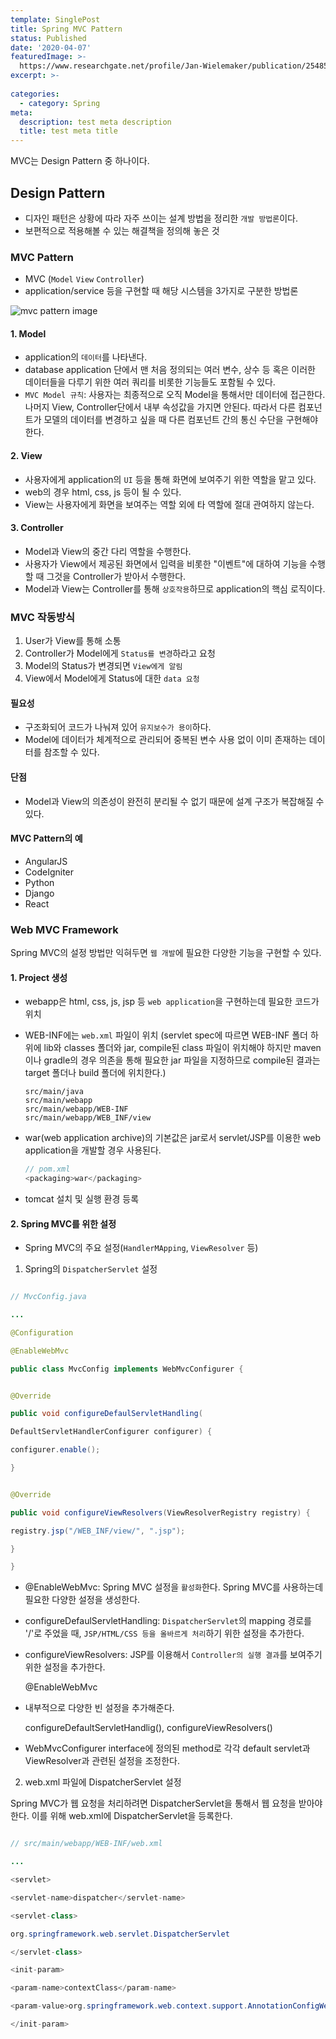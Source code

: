 ```yaml
---
template: SinglePost
title: Spring MVC Pattern
status: Published
date: '2020-04-07'
featuredImage: >-
  https://www.researchgate.net/profile/Jan-Wielemaker/publication/254852917/figure/fig3/AS:669454635630607@1536621831811/Model-View-Controller-MVC-design-pattern-Controllers-modify-UI-aspects-of-a-view.png
excerpt: >-
  
categories:
  - category: Spring
meta:
  description: test meta description
  title: test meta title
---
```



MVC는 Design Pattern 중 하나이다.


## Design Pattern

- 디자인 패턴은 상황에 따라 자주 쓰이는 설계 방법을 정리한 `개발 방법론`이다.
- 보편적으로 적용해볼 수 있는 해결책을 정의해 놓은 것


### MVC Pattern

- MVC (`Model` `View` `Controller`)
- application/service 등을 구현할 때 해당 시스템을 3가지로 구분한 방법론

![mvc pattern image](https://www.researchgate.net/profile/Jan-Wielemaker/publication/254852917/figure/fig3/AS:669454635630607@1536621831811/Model-View-Controller-MVC-design-pattern-Controllers-modify-UI-aspects-of-a-view.png)


#### 1. Model

- application의 `데이터`를 나타낸다.
- database application 단에서 맨 처음 정의되는 여러 변수, 상수 등 혹은 이러한 데이터들을 다루기 위한 여러 쿼리를 비롯한 기능들도 포함될 수 있다.
- `MVC Model 규칙`: 사용자는 최종적으로 오직 Model을 통해서만 데이터에 접근한다. 나머지 View, Controller단에서 내부 속성값을 가지면 안된다. 따라서 다른 컴포넌트가 모델의 데이터를 변경하고 싶을 때 다른 컴포넌트 간의 통신 수단을 구현해야 한다.

#### 2. View

- 사용자에게 application의 `UI` 등을 통해 화면에 보여주기 위한 역할을 맡고 있다.
- web의 경우 html, css, js 등이 될 수 있다.
- View는 사용자에게 화면을 보여주는 역할 외에 타 역할에 절대 관여하지 않는다.

#### 3. Controller

- Model과 View의 중간 다리 역할을 수행한다.
- 사용자가 View에서 제공된 화면에서 입력을 비롯한 "이벤트"에 대하여 기능을 수행할 때 그것을 Controller가 받아서 수행한다.
- Model과 View는 Controller를 통해 `상호작용`하므로 application의 핵심 로직이다.


### MVC 작동방식

1. User가 View를 통해 소통
2. Controller가 Model에게 `Status를 변경`하라고 요청
3. Model의 Status가 변경되면 `View에게 알림`
4. View에서 Model에게 Status에 대한 `data 요청`

#### 필요성
- 구조화되어 코드가 나눠져 있어 `유지보수가 용이`하다.
- Model에 데이터가 체계적으로 관리되어 중복된 변수 사용 없이 이미 존재하는 데이터를 참조할 수 있다.

#### 단점
- Model과 View의 의존성이 완전히 분리될 수 없기 때문에 설계 구조가 복잡해질 수 있다.

#### MVC Pattern의 예
- AngularJS
- CodeIgniter
- Python
- Django
- React


### Web MVC Framework

Spring MVC의 설정 방법만 익혀두면 `웹 개발`에 필요한 다양한 기능을 구현할 수 있다.


#### 1. Project 생성

- webapp은 html, css, js, jsp 등 `web application`을 구현하는데 필요한 코드가 위치
- WEB-INF에는 `web.xml` 파일이 위치 (servlet spec에 따르면 WEB-INF 폴더 하위에 lib와 classes 폴더와 jar, compile된 class 파일이 위치해야 하지만 maven이나 gradle의 경우 의존을 통해 필요한 jar 파일을 지정하므로 compile된 결과는 target 폴더나 build 폴더에 위치한다.)

  ```
  src/main/java
  src/main/webapp
  src/main/webapp/WEB-INF
  src/main/webapp/WEB_INF/view
  ```

- war(web application archive)의 기본값은 jar로서 servlet/JSP를 이용한 web application을 개발할 경우 사용된다.

  ```java
  // pom.xml
  <packaging>war</packaging>
  ```

- tomcat 설치 및 실행 환경 등록


#### 2. Spring MVC를 위한 설정

- Spring MVC의 주요 설정(`HandlerMApping`, `ViewResolver` 등)

1. Spring의 `DispatcherServlet` 설정

  ```java

  // MvcConfig.java

  ...

  @Configuration

  @EnableWebMvc

  public class MvcConfig implements WebMvcConfigurer {


  @Override

  public void configureDefaulServletHandling(

  DefaultServletHandlerConfigurer configurer) {

  configurer.enable();

  }


  @Override

  public void configureViewResolvers(ViewResolverRegistry registry) {

  registry.jsp("/WEB_INF/view/", ".jsp");

  }

  }

  ```

- @EnableWebMvc: Spring MVC 설정을 `활성화`한다. Spring MVC를 사용하는데 필요한 다양한 설정을 생성한다.

- configureDefaulServletHandling: `DispatcherServlet`의 mapping 경로를 '/'로 주었을 때, `JSP/HTML/CSS 등을 올바르게 처리`하기 위한 설정을 추가한다.

- configureViewResolvers: JSP를 이용해서 `Controller의 실행 결과`를 보여주기 위한 설정을 추가한다.



  @EnableWebMvc

- 내부적으로 다양한 빈 설정을 추가해준다.


  configureDefaultServletHandlig(), configureViewResolvers()

- WebMvcConfigurer interface에 정의된 method로 각각 default servlet과 ViewResolver과 관련된 설정을 조정한다.


2. web.xml 파일에 DispatcherServlet 설정

Spring MVC가 웹 요청을 처리하려면 DispatcherServlet을 통해서 웹 요청을 받아야 한다. 이를 위해 web.xml에 DispatcherServlet을 등록한다.


```java

// src/main/webapp/WEB-INF/web.xml

...

<servlet>

<servlet-name>dispatcher</servlet-name>

<servlet-class>

org.springframework.web.servlet.DispatcherServlet

</servlet-class>

<init-param>

<param-name>contextClass</param-name>

<param-value>org.springframework.web.context.support.AnnotationConfigWebApplicationContext</param-value>

</init-param>
```
